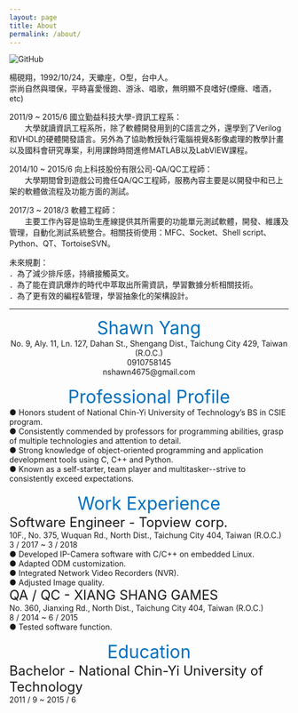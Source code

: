 ```yaml
---
layout: page
title: About
permalink: /about/
---
```

![GitHub](https://avatars1.githubusercontent.com/u/8012351?s=230&v=4)

楊硯翔，1992/10/24，天蠍座，O型，台中人。<br>
崇尚自然與環保，平時喜愛慢跑、游泳、唱歌，無明顯不良嗜好(煙癮、嗜酒，etc)

2011/9 ~ 2015/6 國立勤益科技大學-資訊工程系：<br>
　　大學就讀資訊工程系所，除了軟體開發用到的C語言之外，還學到了Verilog和VHDL的硬體開發語言。另外為了協助教授執行電腦視覺&影像處理的教學計畫以及國科會研究專案，利用課餘時間進修MATLAB以及LabVIEW課程。

2014/10 ~ 2015/6 向上科技股份有限公司-QA/QC工程師：<br>
　　大學期間曾到遊戲公司擔任QA/QC工程師，服務內容主要是以開發中和已上架的軟體做流程及功能方面的測試。

2017/3 ~ 2018/3 軟體工程師：<br>
　　主要工作內容是協助生產線提供其所需要的功能單元測試軟體，開發、維護及管理，自動化測試系統整合。相關技術使用：MFC、Socket、Shell script、Python、QT、TortoiseSVN。

未來規劃：<br>
．為了減少排斥感，持續接觸英文。<br>
．為了能在資訊爆炸的時代中萃取出所需資訊，學習數據分析相關技術。<br>
．為了更有效的編程&管理，學習抽象化的架構設計。

---
<div name="title" align="center">
	<font color="#0070c0" size="6">
		Shawn Yang
	</font><br/>
	No. 9, Aly. 11, Ln. 127, Dahan St., Shengang Dist., Taichung City 429, Taiwan (R.O.C.)<br/>
	0910758145<br/>
	nshawn4675@gmail.com
</div>
<br/>
<div name="profile">
	<div align="center">
		<font color="#0070c0" size="6">
			Professional Profile
		</font>
	</div>
	● Honors student of National Chin-Yi University of Technology’s BS in CSIE program.<br/>
	● Consistently commended by professors for programming abilities, grasp of multiple technologies and attention to detail.<br/>
	● Strong knowledge of object-oriented programming and application development tools using C, C++ and Python.<br/>
	● Known as a self-starter, team player and multitasker--strive to consistently exceed expectations.
</div>
<br/>
<div name="work_experience">
	<div align="center">
		<font color="#0070c0" size="6">
			Work Experience
		</font>
	</div>
	<font size="5">Software Engineer - Topview corp.</font><br/>
	10F., No. 375, Wuquan Rd., North Dist., Taichung City 404, Taiwan (R.O.C.)<br/>
	3 / 2017 ~ 3 / 2018<br/>
	● Developed IP-Camera software with C/C++ on embedded Linux.<br/>
    ● Adapted ODM customization.<br/>
    ● Integrated Network Video Recorders (NVR).<br/>
    ● Adjusted Image quality.<br/>
	<font size="5">QA / QC - XIANG SHANG GAMES</font><br/>
	No. 360, Jianxing Rd., North Dist., Taichung City 404, Taiwan (R.O.C.) <br/>
	8 / 2014 ~ 6 / 2015<br/>
	● Tested software function.
</div>
<br/>
<div name="education">
	<div align="center">
		<font color="#0070c0" size="6">
			Education
		</font>
	</div>
	<font size="5">Bachelor - National Chin-Yi University of Technology</font><br/>
	2011 / 9 ~ 2015 / 6
</div>